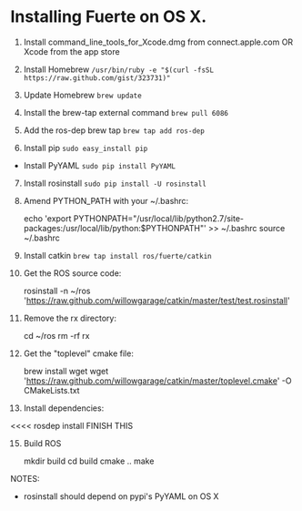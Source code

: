 # Installing Fuerte on OS X.

1. Install command_line_tools_for_Xcode.dmg from connect.apple.com OR Xcode from the app store

2. Install Homebrew `/usr/bin/ruby -e "$(curl -fsSL https://raw.github.com/gist/323731)"`

3. Update Homebrew `brew update`

4. Install the brew-tap external command `brew pull 6086`

5. Add the ros-dep brew tap `brew tap add ros-dep`

6. Install pip `sudo easy_install pip`
 * Install PyYAML `sudo pip install PyYAML`

7. Install rosinstall `sudo pip install -U rosinstall`

8. Amend PYTHON_PATH with your ~/.bashrc:

    echo 'export PYTHONPATH="/usr/local/lib/python2.7/site-packages:/usr/local/lib/python:$PYTHONPATH"' >> ~/.bashrc
    source ~/.bashrc

10. Install catkin `brew tap install ros/fuerte/catkin`

11. Get the ROS source code:

    rosinstall -n ~/ros 'https://raw.github.com/willowgarage/catkin/master/test/test.rosinstall'

12. Remove the rx directory:

    cd ~/ros
    rm -rf rx

13. Get the "toplevel" cmake file:

    brew install wget
    wget 'https://raw.github.com/willowgarage/catkin/master/toplevel.cmake' -O CMakeLists.txt

14. Install dependencies:

<<<<
    rosdep install FINISH THIS
>>>>

15. Build ROS

    mkdir build
    cd build
    cmake ..
    make


NOTES:

* rosinstall should depend on pypi's PyYAML on OS X
